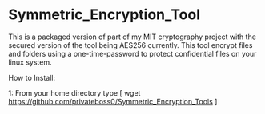 # Symmetric_Encryption_Tool
This is a packaged version of part of my MIT cryptography project with the secured version of the tool being AES256 currently.
This tool encrypt files and folders using a one-time-password to protect confidential files on your linux system.

How to Install:

1: From your home directory type [ wget https://github.com/privateboss0/Symmetric_Encryption_Tools ]
